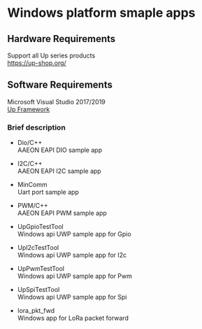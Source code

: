# Windows platform smaple apps

## Hardware Requirements 
Support all Up series products  
https://up-shop.org/

## Software Requirements
Microsoft Visual Studio 2017/2019  
[Up Framework](https://aaeon365-my.sharepoint.com/personal/software_aaeon_eu/_layouts/15/onedrive.aspx?originalPath=aHR0cHM6Ly9hYWVvbjM2NS1teS5zaGFyZXBvaW50LmNvbS86ZjovZy9wZXJzb25hbC9zb2Z0d2FyZV9hYWVvbl9ldS9FczE2Ujd6ZGViSkpuVUdMbkZEdUFIRUJNbVFPUEVONDU3S1gwWjZCQ1M3T1BBP3J0aW1lPUlTcUhldy1jMkVn&id=%2Fpersonal%2Fsoftware%5Faaeon%5Feu%2FDocuments%2FDownloads%2FWindows%2FWindows%20SDK%2FUP%2FWindows%20SDK)



### Brief description

* Dio/C++  
AAEON EAPI DIO sample app
* I2C/C++  
AAEON EAPI I2C sample app 

* MinComm  
Uart port sample app

* PWM/C++  
AAEON EAPI PWM sample app

* UpGpioTestTool  
Windows api UWP sample app for Gpio

* UpI2cTestTool  
Windows api UWP sample app for I2c 

* UpPwmTestTool  
Windows api UWP sample app for Pwm

* UpSpiTestTool  
Windows api UWP sample app for Spi 

* lora_pkt_fwd  
Windows app for LoRa packet forward


